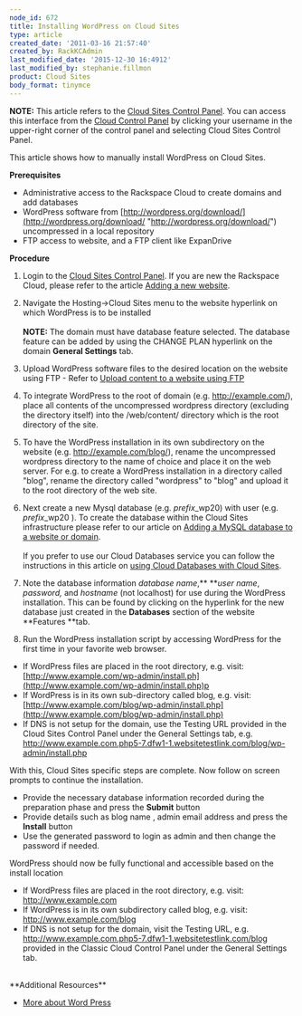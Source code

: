 ```yaml
---
node_id: 672
title: Installing WordPress on Cloud Sites
type: article
created_date: '2011-03-16 21:57:40'
created_by: RackKCAdmin
last_modified_date: '2015-12-30 16:4912'
last_modified_by: stephanie.fillmon
product: Cloud Sites
body_format: tinymce
---
```


**NOTE:** This article refers to the [Cloud Sites Control
Panel](https://manage.rackspacecloud.com/). You can access this
interface from the [Cloud Control Panel](https://mycloud.rackspace.com/)
by clicking your username in the upper-right corner of the control panel
and selecting Cloud Sites Control Panel.

This article shows how to manually install WordPress on Cloud Sites. 

**Prerequisites**

-   Administrative access to the Rackspace Cloud to create domains and
    add databases
-   WordPress software from
    [http://wordpress.org/download/](http://wordpress.org/download/ "http://wordpress.org/download/")
    uncompressed in a local repository
-   FTP access to website, and a FTP client like ExpanDrive

**Procedure**

1.  Login to the [Cloud Sites Control
    Panel](https://manage.rackspacecloud.com). If you are new the
    Rackspace Cloud, please refer to the article [Adding a new
    website](http://www.rackspace.com/knowledge_center/article/getting-started-with-cloud-sites-how-to-add-a-new-website).<br>
      
2.  Navigate the Hosting-\>Cloud Sites menu to the website hyperlink on
    which WordPress is to be installed<br>
     <br>
     **NOTE:** The domain must have database feature selected. The
    database feature can be added by using the CHANGE PLAN hyperlink on
    the domain **General Settings** tab.<br>
      
3.  Upload WordPress software files to the desired location on the
    website using FTP - Refer to [Upload content to a website using
    FTP](http://www.rackspace.com/knowledge_center/article/getting-started-with-cloud-sites-uploading-your-content "/knowledge_center/index.php/Uploading_content_to_a_website_using_FTP")<br>
      
4.  To integrate WordPress to the root of domain (e.g.
    http://example.com/), place all contents of the uncompressed
    wordpress directory (excluding the directory itself) into the
    /web/content/ directory which is the root directory of the site.<br>
      
5.  To have the WordPress installation in its own subdirectory on the
    website (e.g. http://example.com/blog/), rename the uncompressed
    wordpress directory to the name of choice and place it on the web
    server. For e.g. to create a WordPress installation in a directory
    called "blog", rename the directory called "wordpress" to "blog" and
    upload it to the root directory of the web site.<br>
      
6.  Next create a new Mysql database (e.g. *prefix*\_wp20) with user
    (e.g. *prefix*\_wp20 ).  To create the database within the Cloud
    Sites infrastructure please refer to our article on [Adding a MySQL
    database to a website or
    domain](http://www.rackspace.com/knowledge_center/article/rackspace-cloud-sites-essentials-mysql-databases "/knowledge_center/index.php/Adding_a_MySQL_database_to_a_website_or_domain").
     <br>
     <br>
     If you prefer to use our Cloud Databases service you can follow the
    instructions in this article on [using Cloud Databases with Cloud
    Sites](http://www.rackspace.com/knowledge_center/article/using-cloud-databases-with-your-cloud-site).<br>
      
7.  Note the database information *database name*,** ***user name*,
    *password,*  and *hostname* (not localhost) for use during the
    WordPress installation. This can be found by clicking on the
    hyperlink for the new database just created in the
    **Databases** section of the website **Features **tab.<br>
      
8.  Run the WordPress installation script by accessing WordPress for the
    first time in your favorite web browser.

-   If WordPress files are placed in the root directory, e.g. visit:
    [http://www.example.com/wp-admin/install.ph](http://www.example.com/wp-admin/install.php)p
-   If WordPress is in its own sub-directory called blog, e.g. visit:
    [http://www.example.com/blog/wp-admin/install.php](http://www.example.com/blog/wp-admin/install.php)
-   If DNS is not setup for the domain, use the Testing URL provided in
    the Cloud Sites Control Panel under the General Settings
    tab, e.g. http://www.example.com.php5-7.dfw1-1.websitetestlink.com/blog/wp-admin/install.php

With this, Cloud Sites specific steps are complete. Now follow on screen
prompts to continue the installation.

-   Provide the necessary database information recorded during the
    preparation phase and press the **Submit** button
-   Provide details such as blog name , admin email address and press
    the **Install** button
-   Use the generated password to login as admin and then change the
    password if needed.

WordPress should now be fully functional and accessible based on the
install location

-   If WordPress files are placed in the root directory, e.g. visit:
    http://www.example.com
-   If WordPress is in its own subdirectory called blog, e.g. visit:
    http://www.example.com/blog
-   If DNS is not setup for the domain, visit the Testing URL, e.g.
    http://www.example.com.php5-7.dfw1-1.websitetestlink.com/blog
    provided in the Classic Cloud Control Panel under the General
    Settings tab.

<br>
 **Additional Resources**

-   [More about Word
    Press](http://wordpress.org/download/ "http://wordpress.org/download/")


